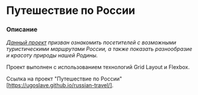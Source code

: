# Путешествие по России

### Описание 
 

*[Данный проект](https://ugoslave.github.io/russian-travel/) призван ознакомить посетителей с возможными 
туристическими маршрутами России, а также показать разнообразие и красоту природы нашей Родины.* 
 
Проект выполнен с использованием технологий Grid Layout и Flexbox. 
 
  
Ссылка на проект "Путешествие по России" [https://ugoslave.github.io/russian-travel/]. 
